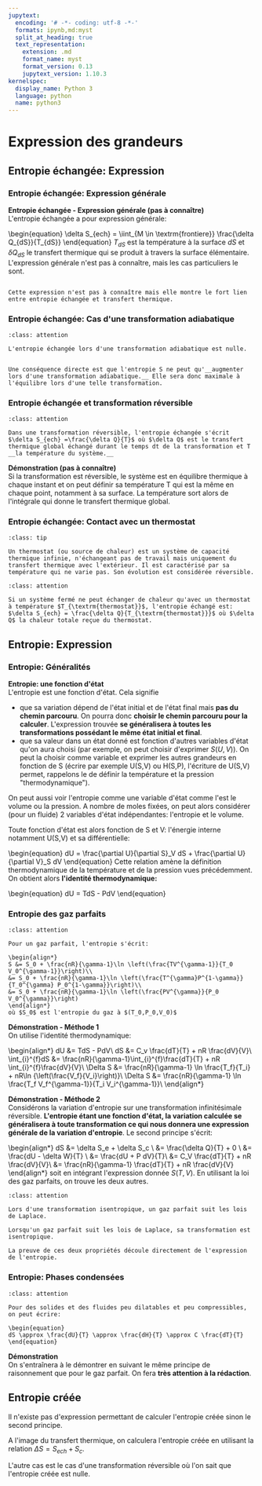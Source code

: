 ```yaml
---
jupytext:
  encoding: '# -*- coding: utf-8 -*-'
  formats: ipynb,md:myst
  split_at_heading: true
  text_representation:
    extension: .md
    format_name: myst
    format_version: 0.13
    jupytext_version: 1.10.3
kernelspec:
  display_name: Python 3
  language: python
  name: python3
---
```


# Expression des grandeurs

## Entropie échangée: Expression

### Entropie échangée: Expression générale


__Entropie échangée - Expression générale (pas à connaître)__  
L'entropie échangée a pour expression générale:

\begin{equation}
\delta S_{ech} = \iint_{M \in \textrm{frontiere}} \frac{\delta Q_{dS}}{T_{dS}}
\end{equation}
$T_{dS}$ est la température à la surface $dS$ et $\delta Q_{dS}$ le transfert thermique qui se produit à travers la surface élémentaire. L'expression générale n'est pas à connaître, mais les cas particuliers le sont.


````{dropdown} Remarque

Cette expression n'est pas à connaître mais elle montre le fort lien entre entropie échangée et transfert thermique.
````

### Entropie échangée: Cas d'une transformation adiabatique

````{admonition} Fondamental : Entropie échangée et transformation adiabatique
:class: attention

L'entropie échangée lors d'une transformation adiabatique est nulle.
````

````{dropdown} Remarque

Une conséquence directe est que l'entropie S ne peut qu'__augmenter lors d'une transformation adiabatique.__ Elle sera donc maximale à l'équilibre lors d'une telle transformation.
````

### Entropie échangée et transformation réversible

````{admonition} Fondamental : Entropie échangée - Cas d'une transformatino réversible
:class: attention

Dans une transformation réversible, l'entropie échangée s'écrit $\delta S_{ech} =\frac{\delta Q}{T}$ où $\delta Q$ est le transfert thermique global échangé durant le temps dt de la transformation et T __la température du système.__  
````


__Démonstration (pas à connaître)__  
Si la transformation est réversible, le système est en équilibre thermique à chaque instant et on peut définir sa température T qui est la même en chaque point, notamment à sa surface. La température sort alors de l'intégrale qui donne le transfert thermique global.


### Entropie échangée: Contact avec un thermostat

````{admonition} Définition : Thermostat
:class: tip

Un thermostat (ou source de chaleur) est un système de capacité thermique infinie, n'échangeant pas de travail mais uniquement du transfert thermique avec l'extérieur. Il est caractérisé par sa température qui ne varie pas. Son évolution est considérée réversible.

````

````{admonition} Fondamental : Entropie échangée avec un thermostat
:class: attention

Si un système fermé ne peut échanger de chaleur qu'avec un thermostat à température $T_{\textrm{thermostat}}$, l'entropie échangé est: $\delta S_{ech} = \frac{\delta Q}{T_{\textrm{thermostat}}}$ où $\delta Q$ la chaleur totale reçue du thermostat.
````

## Entropie: Expression

### Entropie: Généralités


__Entropie: une fonction d'état__  
L'entropie est une fonction d'état. Cela signifie

* que sa variation dépend de l'état initial et de l'état final mais __pas du chemin parcouru__. On pourra donc __choisir le chemin parcouru pour la calculer__. L'expression trouvée __se généralisera à toutes les transformations possédant le même état initial et final__.
* que sa valeur dans un état donné est fonction d'autres variables d'état qu'on aura choisi (par exemple, on peut choisir d'exprimer $S(U,V)$). On peut la choisir comme variable et exprimer les autres grandeurs en fonction de S (écrire par exemple U(S,V) ou H(S,P), l'écriture de U(S,V) permet, rappelons le de définir la température et la pression "thermodynamique"). 


On peut aussi voir l'entropie comme une variable d'état comme l'est le volume ou la pression. A nombre de moles fixées, on peut alors considérer (pour un fluide) 2 variables d'état indépendantes: l'entropie et le volume.

Toute fonction d'état est alors fonction de S et V: l'énergie interne notamment U(S,V) et sa différentielle: 

\begin{equation}
dU = \frac{\partial U}{\partial S}_V dS + \frac{\partial U}{\partial V}_S dV
\end{equation}
Cette relation amène la définition thermodynamique de la température et de la pression vues précédemment. On obtient alors __l'identité thermodynamique:__  

\begin{equation}
dU = TdS - PdV
\end{equation}

### Entropie des gaz parfaits

````{admonition} Fondamental : Entropie des gaz parfaits
:class: attention

Pour un gaz parfait, l'entropie s'écrit:

\begin{align*}
S &= S_0 + \frac{nR}{\gamma-1}\ln \left(\frac{TV^{\gamma-1}}{T_0 V_0^{\gamma-1}}\right)\\
&= S_0 + \frac{nR}{\gamma-1}\ln \left(\frac{T^{\gamma}P^{1-\gamma}}{T_0^{\gamma} P_0^{1-\gamma}}\right)\\
&= S_0 + \frac{nR}{\gamma-1}\ln \left(\frac{PV^{\gamma}}{P_0 V_0^{\gamma}}\right)
\end{align*}
où $S_0$ est l'entropie du gaz à $(T_0,P_0,V_0)$
````


__Démonstration - Méthode 1__  
On utilise l'identité thermodynamique:

\begin{align*}
dU &= TdS - PdV\\
dS &= C_v \frac{dT}{T} + nR \frac{dV}{V}\\
\int_{i}^{f}dS &= \frac{nR}{\gamma-1}\int_{i}^{f}\frac{dT}{T} + nR \int_{i}^{f}\frac{dV}{V}\\
\Delta S &= \frac{nR}{\gamma-1} \ln \frac{T_f}{T_i} + nR\ln {\left(\frac{V_f}{V_i}\right)}\\
\Delta S &= \frac{nR}{\gamma-1} \ln \frac{T_f V_f^{\gamma-1}}{T_i V_i^{\gamma-1}}\\
\end{align*}


__Démonstration - Méthode 2__  
Considérons la variation d'entropie sur une transformation infinitésimale réversible. __L'entropie étant une fonction d'état, la variation calculée se généralisera à toute transformation ce qui nous donnera une expression générale de la variation d'entropie__. Le second principe s'écrit:

\begin{align*}
dS &= \delta S_e + \delta S_c \\
&= \frac{\delta Q}{T} + 0 \\
&= \frac{dU - \delta W}{T} \\
&= \frac{dU + P dV}{T}\\
&= C_V \frac{dT}{T} + nR \frac{dV}{V}\\
&= \frac{nR}{\gamma-1} \frac{dT}{T} + nR \frac{dV}{V}
\end{align*}
soit en intégrant l'expression donnée $S(T,V)$. En utilisant la loi des gaz parfaits, on trouve les deux autres.


````{admonition} Fondamental : Lois de Laplace
:class: attention

Lors d'une transformation isentropique, un gaz parfait suit les lois de Laplace.

Lorsqu'un gaz parfait suit les lois de Laplace, sa transformation est isentropique.

La preuve de ces deux propriétés découle directement de l'expression de l'entropie.
````

### Entropie: Phases condensées

````{admonition} Fondamental : Entropie des phases condensées
:class: attention

Pour des solides et des fluides peu dilatables et peu compressibles, on peut écrire:

\begin{equation}
dS \approx \frac{dU}{T} \approx \frac{dH}{T} \approx C \frac{dT}{T}
\end{equation}
````


__Démonstration__  
On s'entraînera à le démontrer en suivant le même principe de raisonnement que pour le gaz parfait. On fera __très attention à la rédaction__.


## Entropie créée


Il n'existe pas d'expression permettant de calculer l'entropie créée sinon le second principe.

A l'image du transfert thermique, on calculera l'entropie créée en utilisant la relation $\Delta S = S_{ech} + S_c$.

L'autre cas est le cas d'une transformation réversible où l'on sait que l'entropie créée est nulle.


